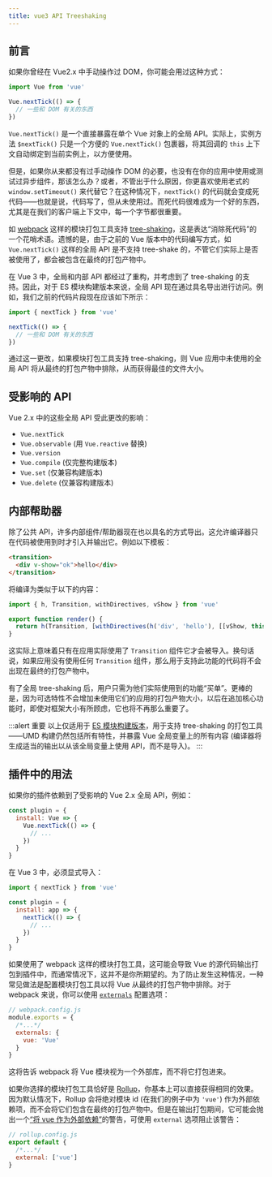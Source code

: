 ```yaml
---
title: vue3 API Treeshaking
---
```

## 前言

如果你曾经在 Vue2.x 中手动操作过 DOM，你可能会用过这种方式：

```js
import Vue from 'vue'

Vue.nextTick(() => {
  // 一些和 DOM 有关的东西
})
```

`Vue.nextTick()` 是一个直接暴露在单个 Vue 对象上的全局 API。实际上，实例方法 `$nextTick()` 只是一个方便的 `Vue.nextTick()` 包裹器，将其回调的 `this` 上下文自动绑定到当前实例上，以方便使用。

但是，如果你从来都没有过手动操作 DOM 的必要，也没有在你的应用中使用或测试过异步组件，那该怎么办？或者，不管出于什么原因，你更喜欢使用老式的 `window.setTimeout()` 来代替它？在这种情况下，`nextTick()` 的代码就会变成死代码——也就是说，代码写了，但从未使用过。而死代码很难成为一个好的东西，尤其是在我们的客户端上下文中，每一个字节都很重要。

如 [webpack](https://webpack.js.org/) 这样的模块打包工具支持 [tree-shaking](https://webpack.js.org/guides/tree-shaking/)，这是表达“消除死代码”的一个花哨术语。遗憾的是，由于之前的 Vue 版本中的代码编写方式，如 `Vue.nextTick()` 这样的全局 API 是不支持 tree-shake 的，不管它们实际上是否被使用了，都会被包含在最终的打包产物中。

在 Vue 3 中，全局和内部 API 都经过了重构，并考虑到了 tree-shaking 的支持。因此，对于 ES 模块构建版本来说，全局 API 现在通过具名导出进行访问。例如，我们之前的代码片段现在应该如下所示：

```js
import { nextTick } from 'vue'

nextTick(() => {
  // 一些和 DOM 有关的东西
})
```

通过这一更改，如果模块打包工具支持 tree-shaking，则 Vue 应用中未使用的全局 API 将从最终的打包产物中排除，从而获得最佳的文件大小。

## 受影响的 API

Vue 2.x 中的这些全局 API 受此更改的影响：

- `Vue.nextTick`
- `Vue.observable` (用 `Vue.reactive` 替换)
- `Vue.version`
- `Vue.compile` (仅完整构建版本)
- `Vue.set` (仅兼容构建版本)
- `Vue.delete` (仅兼容构建版本)

## 内部帮助器

除了公共 API，许多内部组件/帮助器现在也以具名的方式导出。这允许编译器只在代码被使用到时才引入并输出它。例如以下模板：

```html
<transition>
  <div v-show="ok">hello</div>
</transition>
```

将编译为类似于以下的内容：

```js
import { h, Transition, withDirectives, vShow } from 'vue'

export function render() {
  return h(Transition, [withDirectives(h('div', 'hello'), [[vShow, this.ok]])])
}
```

这实际上意味着只有在应用实际使用了 `Transition` 组件它才会被导入。换句话说，如果应用没有使用任何 `Transition` 组件，那么用于支持此功能的代码将不会出现在最终的打包产物中。

有了全局 tree-shaking 后，用户只需为他们实际使用到的功能“买单”。更棒的是，因为可选特性不会增加未使用它们的应用的打包产物大小，以后在追加核心功能时，即使对框架大小有所顾虑，它也将不再那么重要了。

:::alert 重要
以上仅适用于 [ES 模块构建版本](https://v3.cn.vuejs.org/guide/installation.html#%E4%BD%BF%E7%94%A8-cdn-%E6%88%96%E6%B2%A1%E6%9C%89%E6%9E%84%E5%BB%BA%E5%B7%A5%E5%85%B7)，用于支持 tree-shaking 的打包工具——UMD 构建仍然包括所有特性，并暴露 Vue 全局变量上的所有内容 (编译器将生成适当的输出以从该全局变量上使用 API，而不是导入)。
:::

## 插件中的用法

如果你的插件依赖到了受影响的 Vue 2.x 全局 API，例如：

```js
const plugin = {
  install: Vue => {
    Vue.nextTick(() => {
      // ...
    })
  }
}
```

在 Vue 3 中，必须显式导入：

```js
import { nextTick } from 'vue'

const plugin = {
  install: app => {
    nextTick(() => {
      // ...
    })
  }
}
```

如果使用了 webpack 这样的模块打包工具，这可能会导致 Vue 的源代码输出打包到插件中，而通常情况下，这并不是你所期望的。为了防止发生这种情况，一种常见做法是配置模块打包工具以将 Vue 从最终的打包产物中排除。对于 webpack 来说，你可以使用 [`externals`](https://webpack.js.org/configuration/externals/) 配置选项：

```js
// webpack.config.js
module.exports = {
  /*...*/
  externals: {
    vue: 'Vue'
  }
}
```

这将告诉 webpack 将 Vue 模块视为一个外部库，而不将它打包进来。

如果你选择的模块打包工具恰好是 [Rollup](https://rollupjs.org/)，你基本上可以直接获得相同的效果。因为默认情况下，Rollup 会将绝对模块 id (在我们的例子中为 `'vue'`) 作为外部依赖项，而不会将它们包含在最终的打包产物中。但是在输出打包期间，它可能会抛出一个[“将 vue 作为外部依赖”](https://rollupjs.org/guide/en/#warning-treating-module-as-external-dependency)的警告，可使用 `external` 选项阻止该警告：

```js
// rollup.config.js
export default {
  /*...*/
  external: ['vue']
}
```
